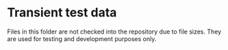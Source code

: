 # Transient test data
Files in this folder are not checked into the repository due to file sizes. They are used for testing and development purposes only.
